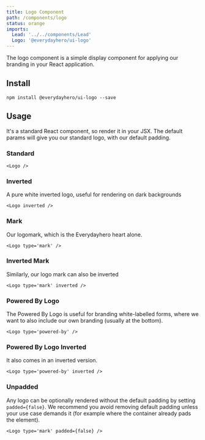 ```yaml
---
title: Logo Component
path: /components/logo
status: orange
imports:
  Lead: '../../components/Lead'
  Logo: '@everydayhero/ui-logo'
---
```


The logo component is a simple display component for applying our branding in
your React application.

## Install

```
npm install @everydayhero/ui-logo --save
```

## Usage

It's a standard React component, so render it in your JSX. The default
params will give you our standard logo, with our default padding.


### Standard

```render source html
<Logo />
```

### Inverted

A pure white inverted logo, useful for rendering on dark backgrounds

```render source html
<Logo inverted />
```

### Mark

Our logomark, which is the Everydayhero heart alone.

```render source html
<Logo type='mark' />
```

### Inverted Mark

Similarly, our logo mark can also be inverted

```render source html
<Logo type='mark' inverted />
```

### Powered By Logo

The Powered By Logo is useful for branding white-labelled forms, where we want
to also include our own branding (usually at the bottom).

```render source html
<Logo type='powered-by' />
```

### Powered By Logo Inverted

It also comes in an inverted version.

```render source html
<Logo type='powered-by' inverted />
```

### Unpadded

Any logo can be optionally rendered without the default padding by setting
`padded={false}`. We recommend you avoid removing default padding unless your
use case demands it (for example where the container already pads the element).


```render source html
<Logo type='mark' padded={false} />
```
